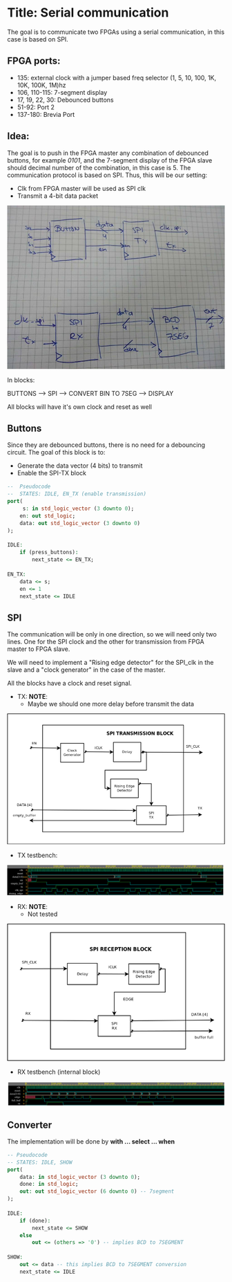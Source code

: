 # Title: Serial communication

The goal is to communicate two FPGAs using a serial communication, in this case is based on SPI.

## FPGA ports:
- 135: external clock with a jumper based freq selector (1, 5, 10, 100, 1K, 10K, 100K, 1M)hz
- 106, 110-115: 7-segment display
- 17, 19, 22, 30: Debounced buttons
- 51-92: Port 2 
- 137-180: Brevia Port

## Idea:
The goal is to push in the FPGA master  any combination of debounced buttons, for example _0101_, and the 7-segment display of the FPGA slave should decimal number of the combination, in this case is 5. 
The communication protocol is based on SPI. Thus, this will be our setting: 

- Clk from FPGA master will be used as SPI clk
- Transmit a 4-bit data packet 


![Block Diagram](images/block.jpg)

In blocks:

BUTTONS --> SPI --> CONVERT BIN TO 7SEG --> DISPLAY

All blocks will have it's own clock and reset as well

## Buttons
Since they are debounced buttons, there is no need for a debouncing circuit. 
The goal of this block is to:
- Generate the data vector (4 bits) to transmit
- Enable the SPI-TX block

```vhdl
--  Pseudocode
--  STATES: IDLE, EN_TX (enable transmission)
port(
     s: in std_logic_vector (3 downto 0);
    en: out std_logic;
    data: out std_logic_vector (3 downto 0)
);
    
IDLE: 
    if (press_buttons):
        next_state <= EN_TX;

EN_TX:
    data <= s;
    en <= 1
    next_state <= IDLE

```

## SPI
The communication will be only in one direction, so we will need only two lines.
One for the SPI clock and the other for transmission from FPGA master to FPGA slave.

We will need to implement a "Rising edge detector" for the SPI_clk in the slave  and a "clock generator" in the case of the master. 

All the blocks have a clock and reset signal. 

- TX: 
**NOTE**: 
    -   Maybe we should one more delay before transmit the data 

![SPI TX - block diagram](images/spi_block_tx_diagram.png)

- TX testbench:

![SPI TX - testbench result](images/spi_block_tx_tb.png)

- RX: 
**NOTE**: 
    -   Not tested

![SPI RX - block diagram](images/spi_block_rx_diagram.png)

- RX testbench (internal block)

![SPI RX - testbench result](images/spi_rx_tb.png)

## Converter 
The implementation will be done by **with ... select ... when**

```vhdl
-- Pseudocode
-- STATES: IDLE, SHOW
port(
    data: in std_logic_vector (3 downto 0);
    done: in std_logic;
    out: out std_logic_vector (6 downto 0) -- 7segment
);

IDLE:
    if (done):
        next_state <= SHOW
    else 
        out <= (others => '0') -- implies BCD to 7SEGMENT
    
SHOW:
    out <= data -- this implies BCD to 7SEGMENT conversion
    next_state <= IDLE
```



